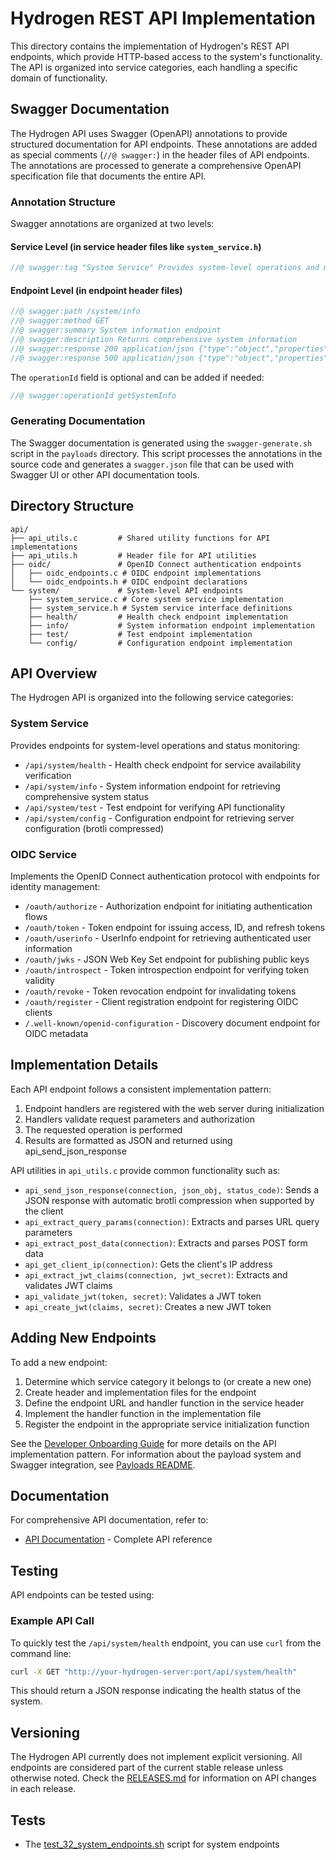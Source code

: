 # Hydrogen REST API Implementation

This directory contains the implementation of Hydrogen's REST API endpoints, which provide HTTP-based access to the system's functionality. The API is organized into service categories, each handling a specific domain of functionality.

## Swagger Documentation

The Hydrogen API uses Swagger (OpenAPI) annotations to provide structured documentation for API endpoints. These annotations are added as special comments (`//@ swagger:`) in the header files of API endpoints. The annotations are processed to generate a comprehensive OpenAPI specification file that documents the entire API.

### Annotation Structure

Swagger annotations are organized at two levels:

#### Service Level (in service header files like `system_service.h`)

```c
//@ swagger:tag "System Service" Provides system-level operations and monitoring
```

#### Endpoint Level (in endpoint header files)

```c
//@ swagger:path /system/info
//@ swagger:method GET
//@ swagger:summary System information endpoint
//@ swagger:description Returns comprehensive system information
//@ swagger:response 200 application/json {"type":"object","properties":{"status":{"type":"string"}}}
//@ swagger:response 500 application/json {"type":"object","properties":{"error":{"type":"string"}}}
```

The `operationId` field is optional and can be added if needed:

```c
//@ swagger:operationId getSystemInfo
```

### Generating Documentation

The Swagger documentation is generated using the `swagger-generate.sh` script in the `payloads` directory. This script processes the annotations in the source code and generates a `swagger.json` file that can be used with Swagger UI or other API documentation tools.

## Directory Structure

```directories
api/
├── api_utils.c         # Shared utility functions for API implementations
├── api_utils.h         # Header file for API utilities
├── oidc/               # OpenID Connect authentication endpoints
│   ├── oidc_endpoints.c # OIDC endpoint implementations
│   └── oidc_endpoints.h # OIDC endpoint declarations
└── system/             # System-level API endpoints
    ├── system_service.c # Core system service implementation
    ├── system_service.h # System service interface definitions
    ├── health/         # Health check endpoint implementation
    ├── info/           # System information endpoint implementation
    ├── test/           # Test endpoint implementation
    └── config/         # Configuration endpoint implementation
```

## API Overview

The Hydrogen API is organized into the following service categories:

### System Service

Provides endpoints for system-level operations and status monitoring:

- `/api/system/health` - Health check endpoint for service availability verification
- `/api/system/info` - System information endpoint for retrieving comprehensive system status
- `/api/system/test` - Test endpoint for verifying API functionality
- `/api/system/config` - Configuration endpoint for retrieving server configuration (brotli compressed)

### OIDC Service

Implements the OpenID Connect authentication protocol with endpoints for identity management:

- `/oauth/authorize` - Authorization endpoint for initiating authentication flows
- `/oauth/token` - Token endpoint for issuing access, ID, and refresh tokens
- `/oauth/userinfo` - UserInfo endpoint for retrieving authenticated user information
- `/oauth/jwks` - JSON Web Key Set endpoint for publishing public keys
- `/oauth/introspect` - Token introspection endpoint for verifying token validity
- `/oauth/revoke` - Token revocation endpoint for invalidating tokens
- `/oauth/register` - Client registration endpoint for registering OIDC clients
- `/.well-known/openid-configuration` - Discovery document endpoint for OIDC metadata

## Implementation Details

Each API endpoint follows a consistent implementation pattern:

1. Endpoint handlers are registered with the web server during initialization
2. Handlers validate request parameters and authorization
3. The requested operation is performed
4. Results are formatted as JSON and returned using api_send_json_response

API utilities in `api_utils.c` provide common functionality such as:

- `api_send_json_response(connection, json_obj, status_code)`: Sends a JSON response with automatic brotli compression when supported by the client
- `api_extract_query_params(connection)`: Extracts and parses URL query parameters
- `api_extract_post_data(connection)`: Extracts and parses POST form data
- `api_get_client_ip(connection)`: Gets the client's IP address
- `api_extract_jwt_claims(connection, jwt_secret)`: Extracts and validates JWT claims
- `api_validate_jwt(token, secret)`: Validates a JWT token
- `api_create_jwt(claims, secret)`: Creates a new JWT token

## Adding New Endpoints

To add a new endpoint:

1. Determine which service category it belongs to (or create a new one)
2. Create header and implementation files for the endpoint
3. Define the endpoint URL and handler function in the service header
4. Implement the handler function in the implementation file
5. Register the endpoint in the appropriate service initialization function

See the [Developer Onboarding Guide](/docs/developer_onboarding.md) for more details on the API implementation pattern. For information about the payload system and Swagger integration, see [Payloads README](/payloads/README.md).

## Documentation

For comprehensive API documentation, refer to:

- [API Documentation](/docs/api.md) - Complete API reference

## Testing

API endpoints can be tested using:

### Example API Call

To quickly test the `/api/system/health` endpoint, you can use `curl` from the command line:

```bash
curl -X GET "http://your-hydrogen-server:port/api/system/health"
```

This should return a JSON response indicating the health status of the system.

## Versioning

The Hydrogen API currently does not implement explicit versioning. All endpoints are considered part of the current stable release unless otherwise noted. Check the [RELEASES.md](/RELEASES.md) for information on API changes in each release.

## Tests

- The [test_32_system_endpoints.sh](/tests/test_21_system_endpoints.sh) script for system endpoints
